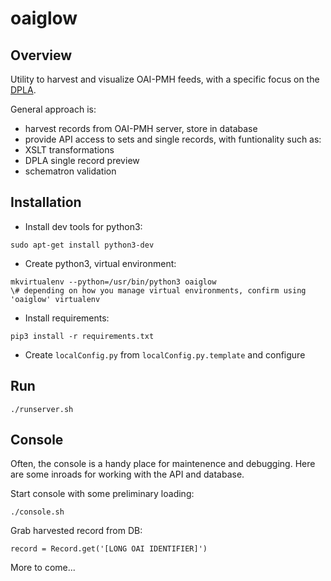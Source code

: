 # oaiglow

## Overview
Utility to harvest and visualize OAI-PMH feeds, with a specific focus on the [DPLA](http://dp.la).

General approach is:
* harvest records from OAI-PMH server, store in database
* provide API access to sets and single records, with funtionality such as:
 * XSLT transformations
 * DPLA single record preview
 * schematron validation


## Installation
* Install dev tools for python3:
<pre><code>sudo apt-get install python3-dev</code></pre> 
* Create python3, virtual environment:
<pre><code>mkvirtualenv --python=/usr/bin/python3 oaiglow
\# depending on how you manage virtual environments, confirm using 'oaiglow' virtualenv</pre></code>

* Install requirements:
<pre><code>pip3 install -r requirements.txt</code></pre>

* Create `localConfig.py` from `localConfig.py.template` and configure

## Run
`./runserver.sh`


## Console
Often, the console is a handy place for maintenence and debugging.  Here are some inroads for working with the API and database.

Start console with some preliminary loading:
<pre><code>./console.sh</code></pre>

Grab harvested record from DB:
<pre><code>record = Record.get('[LONG OAI IDENTIFIER]')</code></pre>

More to come...



